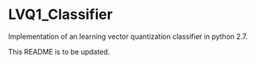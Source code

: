 # LVQ1_Classifier
Implementation of an learning vector quantization classifier in python 2.7. 

This README is to be updated.
